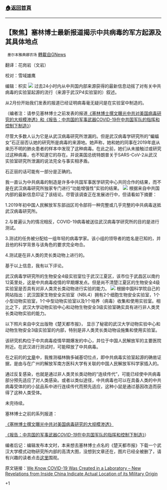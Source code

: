 ###  [:house:返回首頁](https://github.com/ourhimalayas/txt)
---

## 【聚焦】塞林博士最新报道揭示中共病毒的军方起源及其具体地点
` 墨尔本雅典娜农场` [轉載自GNews](https://gnews.org/zh-hans/1264476/)

翻译：花岗岩（文岩）

校对：雪域雄鹰

编辑：枳实
![]()![](https://gnews-media-offload.s3.amazonaws.com/wp-content/uploads/2021/05/22095847/111-1.png)
过去24小时内从中共国内部来源获得的最新信息动摇了对有关中共病毒的实验室起源的流行（来源于武汉P4实验室的）叙述。

从2月份开始我们发表的报道已经证明病毒毫无疑问是在实验室中制造的。

（编者注：请参见塞林博士之前发表的报道[《塞林博士撰文曝光中共对美国病毒研究的大规模渗透》](https://gnews.org/zh-hans/1231018/)[和《报告：中共国的军事武器COVID-19在中共国军队的指挥和控制下制造》](https://gnews.org/zh-hans/1256721/)）

尽管大多数人认为它是从武汉病毒研究所泄漏的。但是武汉病毒学研究所的“蝙蝠女”石正丽否认她的研究所是病毒的来源地。她声称，她和她的同事在2019年底从来历不明的肺炎患者的样本中发现了这种病毒。在此之前，她们从未接触过或研究过这种病毒，也不知道它的存在。并说美国总统特朗普关于SARS-CoV-2从武汉实验室研究所泄漏的说法完全与事实相矛盾。

石正丽的话可能有一部分是正确的。

我一直认为中共病毒的制造是许多中共国军事医学研究中心共同合作的结果，而不是在武汉病毒研究所独家专门进行“功能增强性”实验的结果。
![]()![](https://gnews-media-offload.s3.amazonaws.com/wp-content/uploads/2021/05/22101453/Wuhan-University.jpeg)
根据来自中共国内部的最新信息印证了该结论。尽管该调查正在发展进行中，但请看如下摘要：

1.2019年初中国人民解放军东部战区司令部将一种完整或几乎完整的中共病毒送抵武汉病毒研究所。

2.与普遍认为的情况相反，COVID-19病毒被送往武汉病毒学研究所的目的是进行测试。

3.测试的任务被分配给一组年轻的病毒学家。该小组的领导者的姓名是已知的，并且他的科学背景与该角色的要求完全吻合。

4.测试是在非人类的灵长类动物上进行的。

基于以上信息，我有以下评论。

武汉病毒学研究所的生物安全4级实验室位于武汉江夏区，该市位于武昌区以南约12英里处，这是中共病毒疫情的早期爆发点。但是尚不清楚江夏区的生物安全4级实验室是否具有对非人类灵长类动物进行实验的能力。
![]()![](https://gnews-media-offload.s3.amazonaws.com/wp-content/uploads/2021/05/22101514/Epicenter-1.jpeg)
根据中国科学院自己的网站指出：武汉国家生物安全实验室（NBL4）拥有2个细胞生物安全实验室，1个小型动物实验室，1个中型动物实验室以及1个培养（病毒）收集和使用实验室。相比之下，武汉大学动物实验中心和动物生物安全3级实验室确实具有进行非人类灵长类动物实验的能力。

以下照片来自中文出版物《楚天都市报》， 显示了秘密的武汉大学动物实验中心和动物生物安全3级实验室的内部，特别是非人类灵长类动物设施集和使用实验室。

该研究机构位于中共病毒疫情早期爆发的中心，并位于中国人民解放军的主要医院附近。在武汉进行测试时，可能释放了中共病毒。

在之前的的[文章](https://gnews.org/zh-hans/1256721/)中，我推测福林酶多碱基切位点，即中共病毒实验室起源的确凿证据，是由与在广州的解放军南方医科大学有关联的中国人民解放军科学家插入的。

通过反复感染，也就是通过非人类灵长类动物的“连续传代”，可能已经使中共病毒部分预先适应了对人类感染。或者以类似途径，中共病毒也可以在具备人类的中共病毒受体的的小鼠品系中进行连续传代而预先适应，这种小鼠是通过基因改造而获得了这种人类受体。

未完待续。

塞林博士之前的系列报道：

[《塞林博士撰文曝光中共对美国病毒研究的大规模渗透》](https://gnews.org/zh-hans/1231018/)

[《报告：中共国的军事武器*COVID-19*在中共国军队的指挥和控制下制造》](https://gnews.org/zh-hans/1256721/)）

编者后记：编辑发布本文时，本来想去塞林博士点名的《楚天都市报》下载一个武汉大学模式动物研究所内部的高清大图，没想到文章还在，图片已经全被删了，请有兴趣的读者点击[这里](http://www.ctdsb.net/html/2019/1115/hubei273073.html)围观。

原文链接：[We Know COVID-19 Was Created in a Laboratory – New Revelations from Inside China Indicate Actual Location of its Military Origin](https://www.thegatewaypundit.com/2021/05/know-covid-19-created-laboratory-new-revelations-inside-china-indicate-location-military-origin/)

+1
